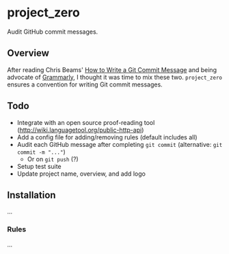 # project_zero
Audit GitHub commit messages.

## Overview
After reading Chris Beams' [How to Write a Git Commit Message](https://chris.beams.io/posts/git-commit) and being advocate of [Grammarly](https://app.grammarly.com), I thought it was time to mix these two. `project_zero` ensures a convention for writing Git commit messages.

## Todo
+ Integrate with an open source proof-reading tool (http://wiki.languagetool.org/public-http-api)
+ Add a config file for adding/removing rules (default includes all)
+ Audit each GitHub message after completing `git commit` (alternative: `git commit -m "..."`)
  + Or on `git push` (?)
+ Setup test suite
+ Update project name, overview, and add logo

## Installation
...

### Rules
...
